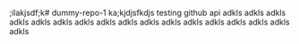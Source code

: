 ;ilakjsdf;k# dummy-repo-1
ka;kjdjsfkdjs
testing github api
adkls
adkls
adkls
adkls
adkls
adkls
adkls
adkls
adkls
adkls
adkls
adkls
adkls
adkls
adkls
adkls
adkls

